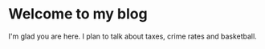 # Welcome to my blog

I'm glad you are here. I plan to talk about taxes, crime rates and basketball.
